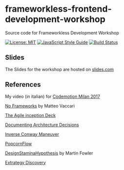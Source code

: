 # frameworkless-frontend-development-workshop

Source code for Frameworkless Development Workshop

[![License: MIT](https://img.shields.io/badge/License-MIT-yellow.svg)](https://opensource.org/licenses/MIT)
[![JavaScript Style Guide](https://img.shields.io/badge/code_style-standard-brightgreen.svg)](https://standardjs.com)
[![Build Status](https://travis-ci.org/e-xtrategy/frameworkless-frontend-development-workshop.svg?branch=master)](https://travis-ci.org/e-xtrategy/frameworkless-frontend-development-workshop)

## Slides

The Slides for the workshop are hosted on [slides.com](http://slides.com/francescostrazzullo/frameworkless-frontend-development-avanscoperta-2018)

## References

My video (in italian) for [Codemotion Milan 2017](https://www.youtube.com/watch?v=cCj0OPWcDh8&feature=youtu.be)

[No Frameworks](http://matteo.vaccari.name/blog/archives/1022) by Matteo Vaccari

[The Agile inception Deck](https://agilewarrior.wordpress.com/2010/11/06/the-agile-inception-deck/)

[Documenting Architecture Decisions](http://thinkrelevance.com/blog/2011/11/15/documenting-architecture-decisions)

[Inverse Conway Maneuver](https://www.thoughtworks.com/radar/techniques/inverse-conway-maneuver)

[PopcornFlow](https://popcornflow.com/)

[DesignStaminaHypothesis](https://martinfowler.com/bliki/DesignStaminaHypothesis.html) by Martin Fowler

[Extrategy Discovery](https://www.extrategy.net/it/blog/la-nostra-discovery-partire-dalla-strategia-consegnare-valore)
    